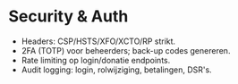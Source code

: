 # Security & Auth
- Headers: CSP/HSTS/XFO/XCTO/RP strikt.
- 2FA (TOTP) voor beheerders; back-up codes genereren.
- Rate limiting op login/donatie endpoints.
- Audit logging: login, rolwijziging, betalingen, DSR's.
